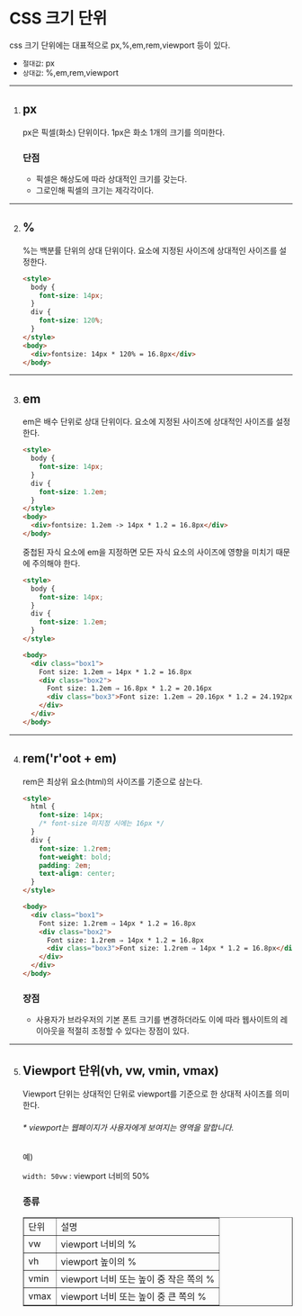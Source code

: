 # CSS 크기 단위

css 크기 단위에는 대표적으로 px,%,em,rem,viewport 등이 있다.

- `절대값`: px
- `상대값`: %,em,rem,viewport

---

1.  ## px

    px은 픽셀(화소) 단위이다. 1px은 화소 1개의 크기를 의미한다.

    ### 단점

    - 픽셀은 해상도에 따라 상대적인 크기를 갖는다.
    - 그로인해 픽셀의 크기는 제각각이다.

---

2.  ## %

    %는 백분률 단위의 상대 단위이다. 요소에 지정된 사이즈에 상대적인 사이즈를 설정한다.

    ```html
    <style>
      body {
        font-size: 14px;
      }
      div {
        font-size: 120%;
      }
    </style>
    <body>
      <div>fontsize: 14px * 120% = 16.8px</div>
    </body>
    ```

---

3.  ## em

    em은 배수 단위로 상대 단위이다. 요소에 지정된 사이즈에 상대적인 사이즈를 설정한다.

    ```html
    <style>
      body {
        font-size: 14px;
      }
      div {
        font-size: 1.2em;
      }
    </style>
    <body>
      <div>fontsize: 1.2em -> 14px * 1.2 = 16.8px</div>
    </body>
    ```

    중첩된 자식 요소에 em을 지정하면 모든 자식 요소의 사이즈에 영향을 미치기 때문에 주의해야 한다.

    ```html
    <style>
      body {
        font-size: 14px;
      }
      div {
        font-size: 1.2em;
      }
    </style>

    <body>
      <div class="box1">
        Font size: 1.2em ⇒ 14px * 1.2 = 16.8px
        <div class="box2">
          Font size: 1.2em ⇒ 16.8px * 1.2 = 20.16px
          <div class="box3">Font size: 1.2em ⇒ 20.16px * 1.2 = 24.192px</div>
        </div>
      </div>
    </body>
    ```

---

4.  ## rem('r'oot + em)

    rem은 최상위 요소(html)의 사이즈를 기준으로 삼는다.

    ```html
    <style>
      html {
        font-size: 14px;
        /* font-size 미지정 시에는 16px */
      }
      div {
        font-size: 1.2rem;
        font-weight: bold;
        padding: 2em;
        text-align: center;
      }
    </style>

    <body>
      <div class="box1">
        Font size: 1.2rem ⇒ 14px * 1.2 = 16.8px
        <div class="box2">
          Font size: 1.2rem ⇒ 14px * 1.2 = 16.8px
          <div class="box3">Font size: 1.2rem ⇒ 14px * 1.2 = 16.8px</div>
        </div>
      </div>
    </body>
    ```

    ### 장점

    - 사용자가 브라우저의 기본 폰트 크기를 변경하더라도 이에 따라 웹사이트의 레이아웃을 적절히 조정할 수 있다는 장점이 있다.

---

5.  ## Viewport 단위(vh, vw, vmin, vmax)

    Viewport 단위는 상대적인 단위로 viewport를 기준으로 한 상대적 사이즈를 의미한다.

    ###### \* viewport는 웹페이지가 사용자에게 보여지는 영역을 말합니다.

    예)

    `width: 50vw` : viewport 너비의 50%

    ### 종류

    <table border="1">
        <tr>
            <td>단위</td>
            <td>설명</td>
        </tr>
        <tr>
            <td>vw</td>
            <td>viewport 너비의 %</td>
        </tr>
        <tr>
            <td>vh</td>
            <td>viewport 높이의 %</td>
        </tr>
        <tr>
            <td>vmin</td>
            <td>viewport 너비 또는 높이 중 작은 쪽의 %</td>
        </tr>
        <tr>
            <td>vmax</td>
            <td>viewport 너비 또는 높이 중 큰 쪽의 %</td>
        </tr>
    </table>
